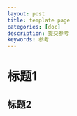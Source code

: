 ```yaml
---
layout: post
title: template page
categories: [doc]
description: 提交参考
keywords: 参考
---
```


# 标题1
## 标题2
